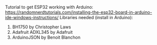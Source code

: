 Tutorial to get ESP32 working with Arduino: https://randomnerdtutorials.com/installing-the-esp32-board-in-arduino-ide-windows-instructions/
Libraries needed (install in Arduino):
  1. BH1750 by Christopher Laws
  2. Adafruit ADXL345 by Adafruit
  3. ArduinoJSON by Benoit Blanchon
